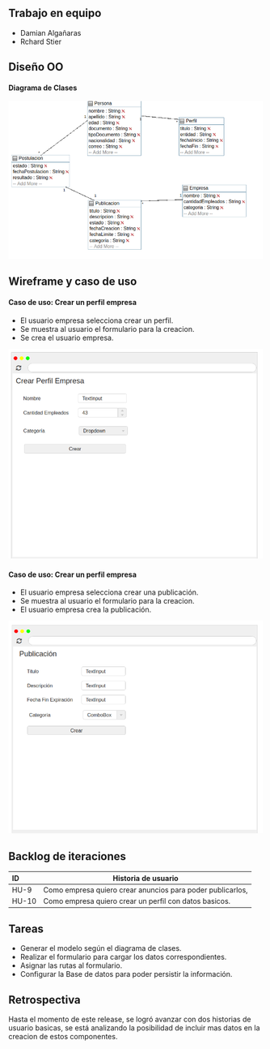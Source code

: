 ## Trabajo en equipo 
- Damian Algañaras
- Rchard Stier
 
## Diseño OO 
#### Diagrama de Clases
![diagrama](diagrama_clase.png)

## Wireframe y caso de uso 

#### Caso de uso: Crear un perfil empresa
- El usuario empresa selecciona crear un perfil.
- Se muestra al usuario el formulario para la creacion.
- Se crea el usuario empresa.
  
![diagrama](crear_perfil_empresa.png)


#### Caso de uso: Crear un perfil empresa
- El usuario empresa selecciona crear una publicación.
- Se muestra al usuario el formulario para la creacion.
- El usuario empresa crea la publicación.
  
![diagrama](crear_publicacion.png)


## Backlog de iteraciones 

| ID    | Historia de usuario                                                                   |
| :---- | ------------------------------------------------------------------------------------- |
| HU-9  | Como empresa quiero crear anuncios para poder publicarlos,                            |
| HU-10 | Como empresa quiero crear un perfil con datos basicos.                                |


## Tareas 

- Generar el modelo según el diagrama de clases.
- Realizar el formulario para cargar los datos correspondientes.
- Asignar las rutas al formulario.
- Configurar la Base de datos para poder persistir la información.


## Retrospectiva

 Hasta el momento de este release, se logró avanzar con dos historias de usuario basicas, se está analizando la posibilidad de incluir mas datos en la creacion de estos componentes.